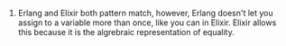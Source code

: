 1. Erlang and Elixir both pattern match, however, Erlang doesn't let you assign to a variable more than once, like you can in Elixir. Elixir allows this because it is the algrebraic representation of equality.
